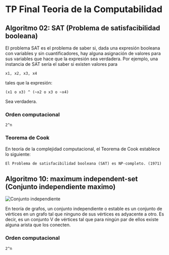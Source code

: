 # TP Final Teoria de la Computabilidad

## Algoritmo 02: SAT (Problema de satisfacibilidad booleana)

El problema SAT es el problema de saber si, dada una expresión booleana con variables y sin cuantificadores, hay alguna asignación de valores para sus variables que hace que la expresión sea verdadera. Por ejemplo, una instancia de SAT sería el saber si existen valores para 

    x1, x2, x3, x4 

tales que la expresión: 

    (x1 o x3) ^ (~x2 o x3 o ~x4)

 Sea verdadera.


### Orden computacional
    
    2^n

### Teorema de Cook

En teoría de la complejidad computacional, el Teorema de Cook establece lo siguiente: 

    El Problema de satisfacibilidad booleana (SAT) es NP-completo. (1971)


## Algoritmo 10: maximum independent-set (Conjunto independiente maximo)

![Conjunto independiente](https://upload.wikimedia.org/wikipedia/commons/e/ee/Mis_related_sets.png)

En teoría de grafos, un conjunto independiente o estable es un conjunto de vértices en un grafo tal que ninguno de sus vértices es adyacente a otro. Es decir, es un conjunto V de vértices tal que para ningún par de ellos existe alguna arista que los conecten.

### Orden computacional
    
    2^n